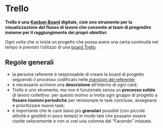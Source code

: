 # Trello

**Trello è una** [**Kanban Board**](https://www.youtube.com/watch?v=6lGQIlnHUww) **digitale, cioè uno strumento per la visualizzazione del flusso di lavoro che consente ai team di progredire insieme per il raggiungimento dei propri obiettivi.**

Ogni volta che si inizia un progetto che possa avere una certa continuità nel tempo è previsto l’utilizzo di una [board Trello](https://trello.com/w/ecosistemica1/home).

## Regole generali

* la persona referente è responsabile di creare la board di progetto seguendo il processo codificato nelle[ mansioni del referente](../progetti/mansioni-referente.md);
* è necessario scrivere una **descrizione** all’interno di ogni card;
* Trello è uno strumento, ma non è funzionale senza un **processo solido** di lavoro collettivo: per questo motivo si invita ogni gruppo di progetto a **fissare riunioni periodiche** per revisionare le task concluse, assegnarsi e prioritizzare nuove task;
* è importante che le card siano più **granulari** possibili (con piccole attività e gestibili in poco tempo) in modo tale che possano essere risolte velocemente e non si crei una colonna del “Facendo” intasata.
